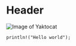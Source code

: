 # Header

![Image of Yaktocat](https://octodex.github.com/images/yaktocat.png)

```
println!("Hello world");
```
